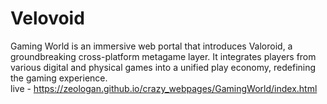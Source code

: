 # Velovoid

Gaming World is an immersive web portal that introduces Valoroid, a groundbreaking cross-platform metagame layer. It integrates players from various digital and physical games into a unified play economy, redefining the gaming experience.<br>
live - https://zeologan.github.io/crazy_webpages/GamingWorld/index.html
